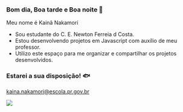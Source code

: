 ### Bom dia, Boa tarde e Boa noite 💪

Meu nome é Kainã Nakamori

- Sou estudante do C. E. Newton Ferreia d Costa.
- Estou desenvolvendo projetos em Javascript com auxílio de meu professor.
- Utilizo este espaço para me organizar e compartilhar os projetos desenvolvidos.

### Estarei a sua disposição! 🐟
kaina.nakamori@escola.pr.gov.br

![](https://media.tenor.com/v_qPOJw06Q0AAAAd/flexing-flex.gif)
